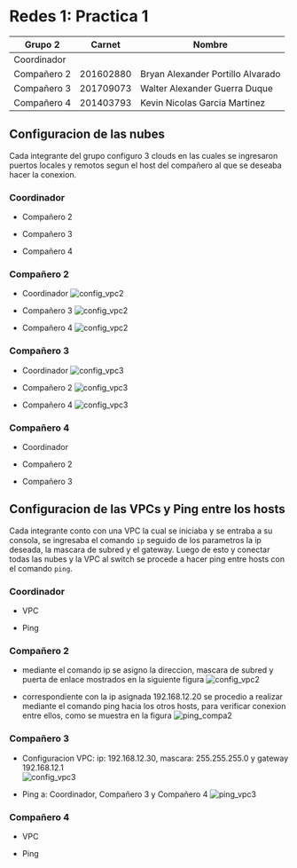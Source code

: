 # Redes 1: Practica 1 
|Grupo 2| Carnet | Nombre |
| --- | --- | --- |
| Coordinador |  | |
| Compañero 2 | 201602880 | Bryan Alexander Portillo Alvarado  |
| Compañero 3 | 201709073 | Walter Alexander Guerra Duque |
| Compañero 4 | 201403793 | Kevin Nicolas Garcia Martinez |

## Configuracion de las nubes
Cada integrante del grupo configuro 3 clouds en las cuales se ingresaron puertos locales y remotos segun el host del compañero al que se deseaba hacer la conexion.
### Coordinador
- Compañero 2



- Compañero 3



- Compañero 4



### Compañero 2
- Coordinador
![config_vpc2](./src/img/cloud_coordinador_201602880.jpeg)

- Compañero 3
![config_vpc2](./src/img/cloud_walter_201602880.jpeg)


- Compañero 4
![config_vpc2](./src/img/cloud_kevin_201602880.jpeg)



### Compañero 3
- Coordinador
![config_vpc3](./src/img/cloud_luis_201709073.jpeg)


- Compañero 2
![config_vpc3](./src/img/cloud_bryan_201709073.jpeg)


- Compañero 4
![config_vpc3](./src/img/cloud_kevin_201709073.jpeg)


### Compañero 4
- Coordinador



- Compañero 2


- Compañero 3



## Configuracion de las VPCs y Ping entre los hosts
Cada integrante conto con una VPC la cual se iniciaba y se entraba a su consola, se ingresaba el comando `ip` seguido de los parametros la ip deseada, la mascara de subred y el gateway. Luego de esto y conectar todas las nubes y la VPC al switch se procede a hacer ping entre hosts con el comando `ping`.
### Coordinador

- VPC

- Ping

### Compañero 2

- mediante el comando ip se asigno la direccion, mascara de subred y puerta de enlace mostrados en la siguiente figura
![config_vpc2](./src/img/config_201602880.jpg)

- correspondiente con la ip asignada 192.168.12.20 se procedio a realizar mediante el comando ping hacia los otros hosts, para verificar conexion entre ellos, como se muestra en la figura
![ping_compa2](./src/img/ping_201602880.jpeg)

### Compañero 3

- Configuracion VPC:  ip: 192.168.12.30, mascara: 255.255.255.0 y gateway 192.168.12.1  
![config_vpc3](./src/img/config_201709073.jpeg)

- Ping a: Coordinador, Compañero 3 y Compañero 4
![ping_vpc3](./src/img/ping_201709073.jpeg)

### Compañero 4

- VPC

- Ping
